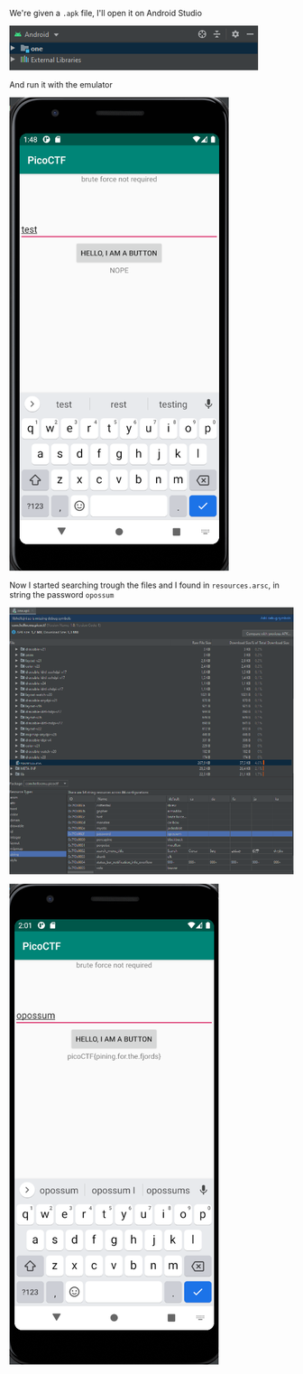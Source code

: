 We're given a `.apk` file, I'll open it on Android Studio

![image1](/images/picoctf2019-droids1/picoctf2019-droids11.png)

And run it with the emulator

![image2](/images/picoctf2019-droids1/picoctf2019-droids12.png)

Now I started searching trough the files and I found in `resources.arsc`, in string the password `opossum`

![image3](/images/picoctf2019-droids1/picoctf2019-droids13.png)

![image4](/images/picoctf2019-droids1/picoctf2019-droids14.png)
